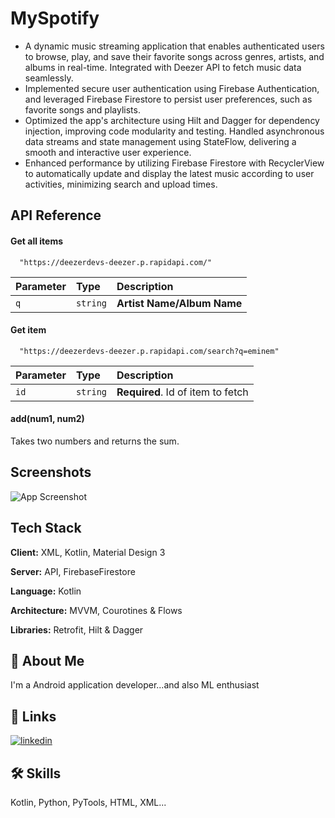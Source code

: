 
# MySpotify

* A dynamic music streaming application that enables authenticated users to browse, play, and save their favorite songs across genres, artists, and albums in real-time. Integrated with Deezer API to fetch music data seamlessly.
* Implemented secure user authentication using Firebase Authentication, and leveraged Firebase Firestore to persist user preferences, such as favorite songs and playlists.
* Optimized the app's architecture using Hilt and Dagger for dependency injection, improving code modularity and testing. Handled asynchronous data streams and state management using StateFlow, delivering a smooth and interactive user experience.
* Enhanced performance by utilizing Firebase Firestore with RecyclerView to automatically update and display the latest music  according to user activities, minimizing search and upload times.


## API Reference

#### Get all items

```http
  "https://deezerdevs-deezer.p.rapidapi.com/"
```

| Parameter | Type     | Description                |
| :-------- | :------- | :------------------------- |
| `q` | `string` | **Artist Name/Album Name** |

#### Get item

```http
  "https://deezerdevs-deezer.p.rapidapi.com/search?q=eminem"
```

| Parameter | Type     | Description                       |
| :-------- | :------- | :-------------------------------- |
| `id`      | `string` | **Required**. Id of item to fetch |

#### add(num1, num2)

Takes two numbers and returns the sum.


## Screenshots

![App Screenshot](https://drive.google.com/uc?export=view&id=1Mw-udW3tszNh7bCi4_24pKbGJwyZE2U4)

## Tech Stack

**Client:** XML, Kotlin, Material Design 3

**Server:** API, FirebaseFirestore

**Language:** Kotlin

**Architecture:** MVVM, Courotines & Flows

**Libraries:** Retrofit, Hilt & Dagger







## 🚀 About Me
I'm a Android application developer...and also ML enthusiast



## 🔗 Links
[![linkedin](www.linkedin.com/in/sri-prajwat)](https://www.linkedin.com/)


## 🛠 Skills
Kotlin, Python, PyTools, HTML, XML...

